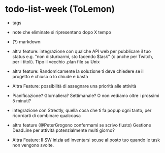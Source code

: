 # todo-list-week (ToLemon)



* tags

* note che eliminate si ripresentano dopo X tempo
* (?) markdown
* altra feature: integrazione con qualche API web per pubblicare il tuo status e.g. "non disturbarmi, sto facendo $task" (o anche per Twitch, per i titoli). Tipo il vecchio .plan file su Unix
* altra feature: Randomicamente la soluzione ti deve chiedere se il progetto è chiuso o lo chiude e basta
* Altra Feature: possibilità di assegnare una priorità alle attività
* Pianificazione? GIornaliera? Settimanale? O non vediamo oltre i prossimi 5 minuti? 
* integrazione con Strectly, quella cosa che ti fa popup ogni tanto, per ricordarti di combinare qualcoasa  
* altra feature (@PeterGrogono confermami se scrivo fiusto) Gestione DeadLine per attività potenzialmente multi giorno? 
* Altra Feature: Il SW inizia ad inventarsi scuse al posto tuo quando le task non vengono svolte.
